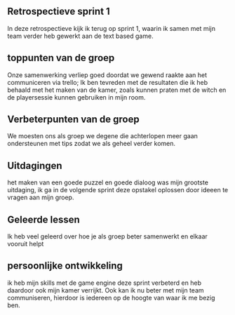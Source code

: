 ## Retrospectieve sprint 1

In deze retrospectieve kijk ik terug op sprint 1, waarin ik samen met mijn team verder heb gewerkt aan de text based game.

## toppunten van de groep

Onze samenwerking verliep goed doordat we gewend raakte aan het communiceren via trello; Ik ben tevreden met de resultaten die ik heb behaald met het maken van de kamer, zoals kunnen praten met de witch en de playersessie kunnen gebruiken in mijn room.

## Verbeterpunten van de groep

We moesten ons als groep we degene die achterlopen meer gaan ondersteunen met tips zodat we als geheel verder komen.

## Uitdagingen

het maken van een goede puzzel en goede dialoog was mijn grootste uitdaging, ik ga in de volgende sprint deze opstakel oplossen door ideeen te vragen aan mijn groep.

## Geleerde lessen

Ik heb veel geleerd over hoe je als groep beter samenwerkt en elkaar vooruit helpt

## persoonlijke ontwikkeling

ik heb mijn skills met de game engine deze sprint verbeterd en heb daardoor ook mijn kamer verrijkt. Ook kan ik nu beter met mijn team communiseren, hierdoor is iedereen op de hoogte van waar ik me bezig ben.